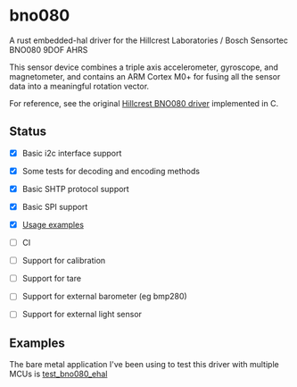 # bno080

A rust embedded-hal driver for the Hillcrest Laboratories / Bosch Sensortec 
BNO080 9DOF AHRS

This sensor device combines a triple axis accelerometer, 
gyroscope, and magnetometer, and contains an ARM Cortex M0+ 
for fusing all the sensor data into a meaningful rotation vector. 

For reference, see the original 
[Hillcrest BNO080 driver](https://github.com/tstellanova/bno080-driver) implemented in C. 

## Status

- [x] Basic i2c interface support
- [x] Some tests for decoding and encoding methods
- [x] Basic SHTP protocol support
- [x] Basic SPI support
- [x] [Usage examples](https://github.com/tstellanova/test_bno080_ehal)
- [ ] CI
- [ ] Support for calibration 
- [ ] Support for tare
- [ ] Support for external barometer (eg bmp280)
- [ ] Support for external light sensor


## Examples

The bare metal application I've been using to test this
driver with multiple MCUs is 
[test_bno080_ehal](https://github.com/tstellanova/test_bno080_ehal)
